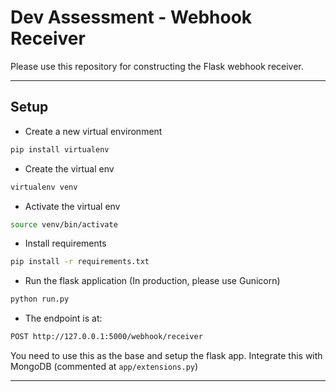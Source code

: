 # Dev Assessment - Webhook Receiver

Please use this repository for constructing the Flask webhook receiver.

---

## Setup

- Create a new virtual environment

```bash
pip install virtualenv
```

- Create the virtual env

```bash
virtualenv venv
```

- Activate the virtual env

```bash
source venv/bin/activate
```

- Install requirements

```bash
pip install -r requirements.txt
```

- Run the flask application (In production, please use Gunicorn)

```bash
python run.py
```

- The endpoint is at:

```bash
POST http://127.0.0.1:5000/webhook/receiver
```

You need to use this as the base and setup the flask app. Integrate this with MongoDB (commented at `app/extensions.py`)

---
